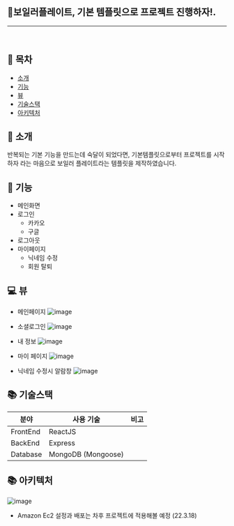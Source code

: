 <br/>

## 🔨보일러플레이트, 기본 템플릿으로 프로젝트 진행하자!.

---

<br/>

## 📒 목차

- [소개](#-소개)
- [기능](#-기능)
- [뷰](#-뷰)
- [기술스택](#-기술스택)
- [아키텍처](#-아키텍처)

## 🌻 소개

반복되는 기본 기능을 만드는데 숙달이 되었다면, 기본템플릿으로부터 프로젝트를 시작하자 라는 마음으로 보일러 플레이트라는 템플릿을 제작하였습니다.

## 📲 기능

- 메인화면
- 로그인
  - 카카오
  - 구글
- 로그아웃
- 마이페이지
  - 닉네임 수정
  - 회원 탈퇴

## 💻 뷰

- 메인페이지
  ![image](https://user-images.githubusercontent.com/30334829/158940147-6df3093e-f733-4b62-8605-392a2eb103ac.png)

- 소셜로그인
  ![image](https://user-images.githubusercontent.com/30334829/158997776-cf545d57-1cf7-4b79-802c-78ba30e68b51.png)
  
  
- 내 정보
![image](https://user-images.githubusercontent.com/30334829/158997955-6c3aa433-03fd-4850-add7-f3289d60a01a.png)

- 마이 페이지
  ![image](https://user-images.githubusercontent.com/30334829/158998032-e6020bda-f0f3-49f0-9340-2993e43c7f48.png)
  

- 닉네임 수정시 알람창
  ![image](https://user-images.githubusercontent.com/30334829/158998173-a72d6b71-395c-4856-8d28-4f9891b0ab86.png)

## 📚 기술스택

| 분야     | 사용 기술          | 비고 |
| -------- | ------------------ | ---- |
| FrontEnd | ReactJS            |
| BackEnd  | Express            |
| Database | MongoDB (Mongoose) |

## 📚 아키텍처

![image](https://user-images.githubusercontent.com/30334829/159002321-2639da1d-017b-4d45-8def-ee25ed0f8e9f.png)

- Amazon Ec2 설정과 배포는 차후 프로젝트에 적용해볼 예정 (22.3.18)
